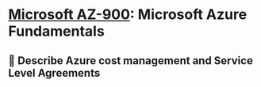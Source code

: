 # [Microsoft AZ-900](az-900-index.md): Microsoft Azure Fundamentals

## 🤑 Describe Azure cost management and Service Level Agreements
